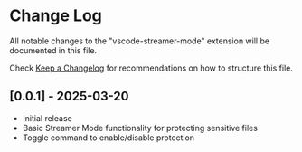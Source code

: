 # Change Log

All notable changes to the "vscode-streamer-mode" extension will be documented in this file.

Check [Keep a Changelog](http://keepachangelog.com/) for recommendations on how to structure this file.

## [0.0.1] - 2025-03-20

- Initial release
- Basic Streamer Mode functionality for protecting sensitive files
- Toggle command to enable/disable protection